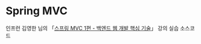 # Spring MVC 

인프런 김영한 님의  「[스프링 MVC 1편 - 백엔드 웹 개발 핵심 기술](https://www.inflearn.com/course/%EC%8A%A4%ED%94%84%EB%A7%81-mvc-1)」 강의 실습 소스코드
